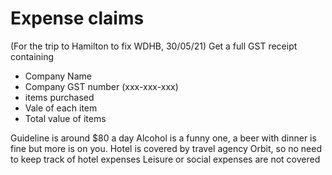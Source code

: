 # Expense claims

(For the trip to Hamilton to fix WDHB, 30/05/21)
Get a full GST receipt containing

- Company Name
- Company GST number (xxx-xxx-xxx)
- items purchased
- Vale of each item
- Total value of items

Guideline is around $80 a day
Alcohol is a funny one, a beer with dinner is fine but more is on you.
Hotel is covered by travel agency Orbit, so no need to keep track of hotel expenses
Leisure or social expenses are not covered
